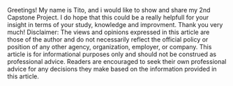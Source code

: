 Greetings! My name is Tito, and i would like to show and share my 2nd Capstone Project. I do hope that this could be a really helpfull for your insight in terms of your study, knowledge and improvment.
Thank you very much!
Disclaimer: The views and opinions expressed in this article are those of the author and do not necessarily reflect the official policy or position of any other agency, organization, employer, or company. This article is for informational purposes only and should not be construed as professional advice. Readers are encouraged to seek their own professional advice for any decisions they make based on the information provided in this article.
